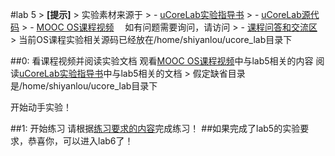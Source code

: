#lab 5 
&gt; **[提示]**
&gt; 实验素材来源于
&gt;  - [uCoreLab实验指导书](http://objectkuan.gitbooks.io/ucore-docs/content/)
&gt;  - [uCoreLab源代码](https://github.com/chyyuu/ucore_lab)
&gt;  - [MOOC OS课程视频](http://www.xuetangx.com/courses/TsinghuaX/30240243X/2015_T1/)　
如有问题需要询问，请访问
&gt; - [课程问答和交流区](https://piazza.com/tsinghua.edu.cn/spring2015/30240243x/home)
&gt; 当前OS课程实验相关源码已经放在/home/shiyanlou/ucore_lab目录下

##0: 看课程视频并阅读实验文档
观看[MOOC OS课程视频](http://www.xuetangx.com/courses/TsinghuaX/30240243X/2015_T1/)中与lab5相关的内容
阅读[uCoreLab实验指导书](http://objectkuan.gitbooks.io/ucore-docs/content/)中与lab5相关的文档
&gt; 假定缺省目录是/home/shiyanlou/ucore_lab目录下

开始动手实验！

##1: 开始练习
请根据[练习要求的内容](http://objectkuan.gitbooks.io/ucore-docs/content/lab5/lab5_2_1_exercises.html)完成练习！
##如果完成了lab5的实验要求，恭喜你，可以进入lab6了！
